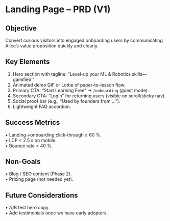 # Landing Page – PRD (V1)

## Objective
Convert curious visitors into engaged onboarding users by communicating Alice’s value proposition quickly and clearly.

## Key Elements
1. Hero section with tagline: “Level-up your ML & Robotics skills—gamified.”
2. Animated demo GIF or Lottie of paper-to-lesson flow.
3. Primary CTA: “Start Learning Free” → `/onboarding` (guest mode).
4. Secondary CTA: “Login” for returning users (visible on scroll/sticky nav).
5. Social proof bar (e.g., “Used by founders from …”).
6. Lightweight FAQ accordion.

## Success Metrics
• Landing→onboarding click-through ≥ 60 %.  
• LCP < 2.5 s on mobile.  
• Bounce rate < 40 %.

## Non-Goals
• Blog / SEO content (Phase 2).  
• Pricing page (not needed yet).

## Future Considerations
• A/B test hero copy.  
• Add testimonials once we have early adopters.

